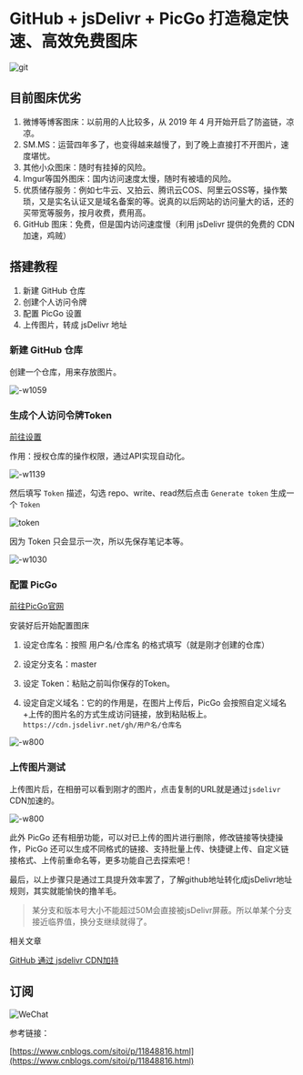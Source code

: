 # GitHub + jsDelivr + PicGo 打造稳定快速、高效免费图床

![git](https://cdn.jsdelivr.net/gh/qqlcx5/figure-bed@1.0/img/20200710230327.jpg)

## 目前图床优劣

1. 微博等博客图床：以前用的人比较多，从 2019 年 4 月开始开启了防盗链，凉凉。
2. SM.MS：运营四年多了，也变得越来越慢了，到了晚上直接打不开图片，速度堪忧。
3. 其他小众图床：随时有挂掉的风险。
4. Imgur等国外图床：国内访问速度太慢，随时有被墙的风险。
5. 优质储存服务：例如七牛云、又拍云、腾讯云COS、阿里云OSS等，操作繁琐，又是实名认证又是域名备案的等。说真的以后网站的访问量大的话，还的买带宽等服务，按月收费，费用高。
6. GitHub 图床：免费，但是国内访问速度慢（利用 jsDelivr 提供的免费的 CDN 加速，鸡贼）

## 搭建教程

1. 新建 GitHub 仓库
2. 创建个人访问令牌
3. 配置 PicGo 设置
4. 上传图片，转成 jsDelivr 地址

### 新建 GitHub 仓库

创建一个仓库，用来存放图片。

![-w1059](https://cdn.jsdelivr.net/gh/qqlcx5/figure-bed@1.0/img/20200710230340.jpg)

### 生成个人访问令牌Token

[前往设置](https://github.com/settings/tokens)

作用：授权仓库的操作权限，通过API实现自动化。

![-w1139](https://cdn.jsdelivr.net/gh/qqlcx5/figure-bed@1.0/img/20200710230334.jpg)

然后填写 `Token` 描述，勾选 repo、write、read然后点击 `Generate token` 生成一个 `Token`

![token](https://cdn.jsdelivr.net/gh/qqlcx5/figure-bed@1.0/img/20200714002302.jpg)


因为 Token 只会显示一次，所以先保存笔记本等。

![-w1030](https://cdn.jsdelivr.net/gh/qqlcx5/figure-bed@1.0/img/20200710230337.jpg)

### 配置 PicGo
[前往PicGo官网](https://github.com/Molunerfinn/picgo/releases)

安装好后开始配置图床

1. 设定仓库名：按照 用户名/仓库名 的格式填写（就是刚才创建的仓库）

2. 设定分支名：master

3. 设定 Token：粘贴之前叫你保存的Token。

1. 设定自定义域名：它的的作用是，在图片上传后，PicGo 会按照自定义域名+上传的图片名的方式生成访问链接，放到粘贴板上。
`https://cdn.jsdelivr.net/gh/用户名/仓库名`

![-w800](https://cdn.jsdelivr.net/gh/qqlcx5/figure-bed@1.0/img/20200710230329.jpg)

### 上传图片测试
上传图片后，在相册可以看到刚才的图片，点击复制的URL就是通过`jsdelivr` CDN加速的。

![-w800](https://cdn.jsdelivr.net/gh/qqlcx5/figure-bed@1.0/img/20200710230348.jpg)

此外 PicGo 还有相册功能，可以对已上传的图片进行删除，修改链接等快捷操作，PicGo 还可以生成不同格式的链接、支持批量上传、快捷键上传、自定义链接格式、上传前重命名等，更多功能自己去探索吧！

最后，以上步骤只是通过工具提升效率罢了，了解github地址转化成jsDelivr地址规则，其实就能愉快的撸羊毛。

> 某分支和版本号大小不能超过50M会直接被jsDelivr屏蔽。所以单某个分支接近临界值，换分支继续就得了。


相关文章

[GitHub 通过 jsdelivr CDN加持](https://qqlcx5.github.io/other/github/)

## 订阅

![WeChat](https://cdn.jsdelivr.net/gh/qqlcx5/figure-bed@1.1/img/WeChat.png)

参考链接： 

[https://www.cnblogs.com/sitoi/p/11848816.html](https://www.cnblogs.com/sitoi/p/11848816.html)